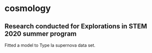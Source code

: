 # cosmology

## Research conducted for Explorations in STEM 2020 summer program

Fitted a model to Type Ia supernova data set.
